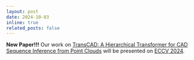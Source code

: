```yaml
---
layout: post
date: 2024-10-03
inline: true
related_posts: false
---
```


**New Paper!!!** Our work on [TransCAD: A Hierarchical Transformer for CAD Sequence Inference from Point Clouds](https://arxiv.org/abs/2407.12702) will be presented on [ECCV 2024](https://eccv.ecva.net/).